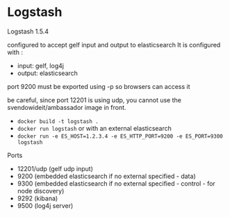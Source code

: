 # Logstash

Logstash 1.5.4

configured to accept gelf input and output to elasticsearch
It is configured with :
* input: gelf, log4j
* output: elasticsearch

port 9200 must be exported using -p so browsers can access it

be careful, since port 12201 is using udp, you cannot use the svendowideit/ambassador image in front.

* `docker build -t logstash .`
* `docker run logstash` or with an external elasticsearch
* `docker run -e ES_HOST=1.2.3.4 -e ES_HTTP_PORT=9200 -e ES_PORT=9300 logstash`

Ports

* 12201/udp (gelf udp input)
* 9200 (embedded elasticsearch if no external specified - data)
* 9300 (embedded elasticsearch if no external specified - control - for node discovery)
* 9292 (kibana)
* 9500 (log4j server)
